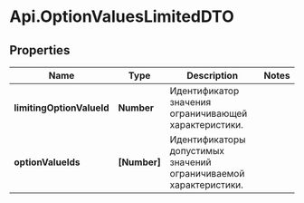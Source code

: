 # Api.OptionValuesLimitedDTO

## Properties

Name | Type | Description | Notes
------------ | ------------- | ------------- | -------------
**limitingOptionValueId** | **Number** | Идентификатор значения ограничивающей характеристики. | 
**optionValueIds** | **[Number]** | Идентификаторы допустимых значений ограничиваемой характеристики.  | 


